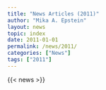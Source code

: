 ```yaml
---
title: "News Articles (2011)"
author: "Mika A. Epstein"
layout: news
topic: index
date: 2011-01-01
permalink: /news/2011/
categories: ["News"]
tags: ["2011"]
---
```


{{< news >}}
